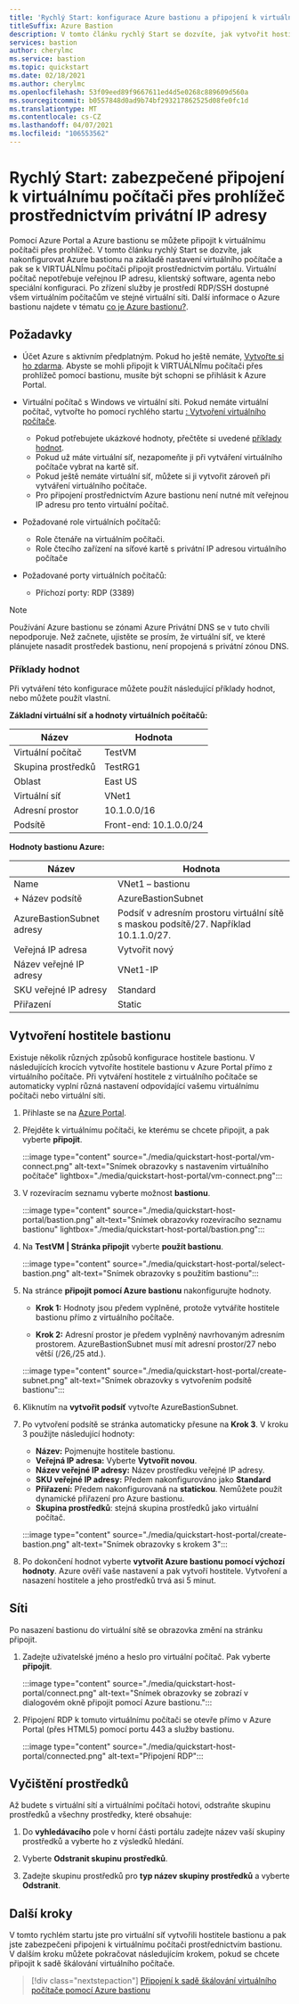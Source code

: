 ```yaml
---
title: 'Rychlý Start: konfigurace Azure bastionu a připojení k virtuálnímu počítači přes privátní IP adresu a prohlížeč'
titleSuffix: Azure Bastion
description: V tomto článku rychlý Start se dozvíte, jak vytvořit hostitele Azure bastionu z virtuálního počítače a bezpečně se připojit k VIRTUÁLNÍmu počítači přes prohlížeč pomocí privátní IP adresy.
services: bastion
author: cherylmc
ms.service: bastion
ms.topic: quickstart
ms.date: 02/18/2021
ms.author: cherylmc
ms.openlocfilehash: 53f09eed89f9667611ed4d5e0268c889609d560a
ms.sourcegitcommit: b0557848d0ad9b74bf293217862525d08fe0fc1d
ms.translationtype: MT
ms.contentlocale: cs-CZ
ms.lasthandoff: 04/07/2021
ms.locfileid: "106553562"
---
```

# <a name="quickstart-connect-to-a-vm-securely-through-a-browser-via-private-ip-address"></a>Rychlý Start: zabezpečené připojení k virtuálnímu počítači přes prohlížeč prostřednictvím privátní IP adresy

Pomocí Azure Portal a Azure bastionu se můžete připojit k virtuálnímu počítači přes prohlížeč. V tomto článku rychlý Start se dozvíte, jak nakonfigurovat Azure bastionu na základě nastavení virtuálního počítače a pak se k VIRTUÁLNÍmu počítači připojit prostřednictvím portálu. Virtuální počítač nepotřebuje veřejnou IP adresu, klientský software, agenta nebo speciální konfiguraci. Po zřízení služby je prostředí RDP/SSH dostupné všem virtuálním počítačům ve stejné virtuální síti. Další informace o Azure bastionu najdete v tématu [co je Azure bastionu?](bastion-overview.md).

## <a name="prerequisites"></a><a name="prereq"></a>Požadavky

* Účet Azure s aktivním předplatným. Pokud ho ještě nemáte, [Vytvořte si ho zdarma](https://azure.microsoft.com/free/?ref=microsoft.com&utm_source=microsoft.com&utm_medium=docs&utm_campaign=visualstudio). Abyste se mohli připojit k VIRTUÁLNÍmu počítači přes prohlížeč pomocí bastionu, musíte být schopni se přihlásit k Azure Portal.

* Virtuální počítač s Windows ve virtuální síti. Pokud nemáte virtuální počítač, vytvořte ho pomocí rychlého startu [: Vytvoření virtuálního počítače](../virtual-machines/windows/quick-create-portal.md).

  * Pokud potřebujete ukázkové hodnoty, přečtěte si uvedené [příklady hodnot](#values).
  * Pokud už máte virtuální síť, nezapomeňte ji při vytváření virtuálního počítače vybrat na kartě síť.
  * Pokud ještě nemáte virtuální síť, můžete si ji vytvořit zároveň při vytváření virtuálního počítače.
  * Pro připojení prostřednictvím Azure bastionu není nutné mít veřejnou IP adresu pro tento virtuální počítač.

* Požadované role virtuálních počítačů:
  * Role čtenáře na virtuálním počítači.
  * Role čtecího zařízení na síťové kartě s privátní IP adresou virtuálního počítače
  
* Požadované porty virtuálních počítačů:
  * Příchozí porty: RDP (3389)

 >[!NOTE]
 >Používání Azure bastionu se zónami Azure Privátní DNS se v tuto chvíli nepodporuje. Než začnete, ujistěte se prosím, že virtuální síť, ve které plánujete nasadit prostředek bastionu, není propojená s privátní zónou DNS.
 >

### <a name="example-values"></a><a name="values"></a>Příklady hodnot

Při vytváření této konfigurace můžete použít následující příklady hodnot, nebo můžete použít vlastní.

**Základní virtuální síť a hodnoty virtuálních počítačů:**

|**Název** | **Hodnota** |
| --- | --- |
| Virtuální počítač| TestVM |
| Skupina prostředků | TestRG1 |
| Oblast | East US |
| Virtuální síť | VNet1 |
| Adresní prostor | 10.1.0.0/16 |
| Podsítě | Front-end: 10.1.0.0/24 |

**Hodnoty bastionu Azure:**

|**Název** | **Hodnota** |
| --- | --- |
| Name | VNet1 – bastionu |
| + Název podsítě | AzureBastionSubnet |
| AzureBastionSubnet adresy | Podsíť v adresním prostoru virtuální sítě s maskou podsítě/27. Například 10.1.1.0/27.  |
| Veřejná IP adresa |  Vytvořit nový |
| Název veřejné IP adresy | VNet1-IP  |
| SKU veřejné IP adresy |  Standard  |
| Přiřazení  | Static |

## <a name="create-a-bastion-host"></a><a name="createvmset"></a>Vytvoření hostitele bastionu

Existuje několik různých způsobů konfigurace hostitele bastionu. V následujících krocích vytvoříte hostitele bastionu v Azure Portal přímo z virtuálního počítače. Při vytváření hostitele z virtuálního počítače se automaticky vyplní různá nastavení odpovídající vašemu virtuálnímu počítači nebo virtuální síti.

1. Přihlaste se na [Azure Portal](https://portal.azure.com).
1. Přejděte k virtuálnímu počítači, ke kterému se chcete připojit, a pak vyberte **připojit**.

   :::image type="content" source="./media/quickstart-host-portal/vm-connect.png" alt-text="Snímek obrazovky s nastavením virtuálního počítače" lightbox="./media/quickstart-host-portal/vm-connect.png":::
1. V rozevíracím seznamu vyberte možnost **bastionu**.

   :::image type="content" source="./media/quickstart-host-portal/bastion.png" alt-text="Snímek obrazovky rozevíracího seznamu bastionu" lightbox="./media/quickstart-host-portal/bastion.png":::
1. Na **TestVM | Stránka připojit** vyberte **použít bastionu**.

   :::image type="content" source="./media/quickstart-host-portal/select-bastion.png" alt-text="Snímek obrazovky s použitím bastionu":::

1. Na stránce **připojit pomocí Azure bastionu** nakonfigurujte hodnoty.

   * **Krok 1:** Hodnoty jsou předem vyplněné, protože vytváříte hostitele bastionu přímo z virtuálního počítače.

   * **Krok 2:** Adresní prostor je předem vyplněný navrhovaným adresním prostorem. AzureBastionSubnet musí mít adresní prostor/27 nebo větší (/26,/25 atd.).

   :::image type="content" source="./media/quickstart-host-portal/create-subnet.png" alt-text="Snímek obrazovky s vytvořením podsítě bastionu":::

1. Kliknutím na **vytvořit podsíť** vytvořte AzureBastionSubnet.
1. Po vytvoření podsítě se stránka automaticky přesune na **Krok 3**. V kroku 3 použijte následující hodnoty:

   * **Název:** Pojmenujte hostitele bastionu.
   * **Veřejná IP adresa:** Vyberte **Vytvořit novou**.
   * **Název veřejné IP adresy:** Název prostředku veřejné IP adresy.
   * **SKU veřejné IP adresy:** Předem nakonfigurováno jako **Standard**
   * **Přiřazení:** Předem nakonfigurovaná na **statickou**. Nemůžete použít dynamické přiřazení pro Azure bastionu.
   * **Skupina prostředků**: stejná skupina prostředků jako virtuální počítač.

   :::image type="content" source="./media/quickstart-host-portal/create-bastion.png" alt-text="Snímek obrazovky s krokem 3":::
1. Po dokončení hodnot vyberte **vytvořit Azure bastionu pomocí výchozí hodnoty**. Azure ověří vaše nastavení a pak vytvoří hostitele. Vytvoření a nasazení hostitele a jeho prostředků trvá asi 5 minut.

## <a name="connect"></a><a name="connect"></a>Síti

Po nasazení bastionu do virtuální sítě se obrazovka změní na stránku připojit.

1. Zadejte uživatelské jméno a heslo pro virtuální počítač. Pak vyberte **připojit**.

   :::image type="content" source="./media/quickstart-host-portal/connect.png" alt-text="Snímek obrazovky se zobrazí v dialogovém okně připojit pomocí Azure bastionu.":::
1. Připojení RDP k tomuto virtuálnímu počítači se otevře přímo v Azure Portal (přes HTML5) pomocí portu 443 a služby bastionu.

   :::image type="content" source="./media/quickstart-host-portal/connected.png" alt-text="Připojení RDP":::

## <a name="clean-up-resources"></a>Vyčištění prostředků

Až budete s virtuální sítí a virtuálními počítači hotovi, odstraňte skupinu prostředků a všechny prostředky, které obsahuje:

1. Do **vyhledávacího** pole v horní části portálu zadejte název vaší skupiny prostředků a vyberte ho z výsledků hledání.

1. Vyberte **Odstranit skupinu prostředků**.

1. Zadejte skupinu prostředků pro **typ název skupiny prostředků** a vyberte **Odstranit**.

## <a name="next-steps"></a>Další kroky

V tomto rychlém startu jste pro virtuální síť vytvořili hostitele bastionu a pak jste zabezpečeni připojeni k virtuálnímu počítači prostřednictvím bastionu. V dalším kroku můžete pokračovat následujícím krokem, pokud se chcete připojit k sadě škálování virtuálního počítače.

> [!div class="nextstepaction"]
> [Připojení k sadě škálování virtuálního počítače pomocí Azure bastionu](bastion-connect-vm-scale-set.md)
